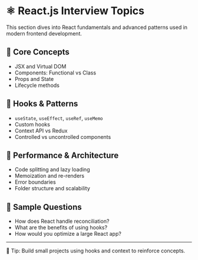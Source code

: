 # ⚛️ React.js Interview Topics

This section dives into React fundamentals and advanced patterns used in modern frontend development.

## 🔹 Core Concepts

- JSX and Virtual DOM
- Components: Functional vs Class
- Props and State
- Lifecycle methods

## 🔹 Hooks & Patterns

- `useState`, `useEffect`, `useRef`, `useMemo`
- Custom hooks
- Context API vs Redux
- Controlled vs uncontrolled components

## 🔹 Performance & Architecture

- Code splitting and lazy loading
- Memoization and re-renders
- Error boundaries
- Folder structure and scalability

## 🔹 Sample Questions

- How does React handle reconciliation?
- What are the benefits of using hooks?
- How would you optimize a large React app?

---

📌 Tip: Build small projects using hooks and context to reinforce concepts.

